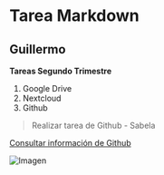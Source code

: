 # Tarea Markdown
## Guillermo

**Tareas Segundo Trimestre**
1. Google Drive
2. Nextcloud
3. Github

> Realizar tarea de Github - Sabela

[Consultar información de Github](http://www.github.com)

![Imagen]("https://res.cloudinary.com/practicaldev/image/fetch/s--i_sb3chq--/c_imagga_scale,f_auto,fl_progressive,h_900,q_auto,w_1600/https://thepracticaldev.s3.amazonaws.com/i/fk0849hvg2rt13bpqhjy.jpg")
